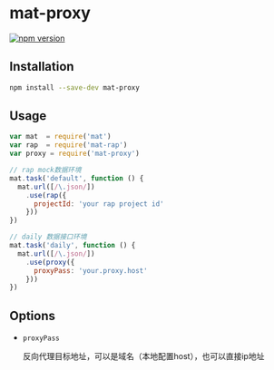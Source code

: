 # mat-proxy

[![npm version](https://badge.fury.io/js/mat-proxy.svg)](http://badge.fury.io/js/mat-proxy)

## Installation

```sh
npm install --save-dev mat-proxy
```

## Usage

```javascript
var mat  = require('mat')
var rap  = require('mat-rap')
var proxy = require('mat-proxy')

// rap mock数据环境
mat.task('default', function () {
  mat.url([/\.json/])
    .use(rap({
      projectId: 'your rap project id'
    }))
})

// daily 数据接口环境
mat.task('daily', function () {
  mat.url([/\.json/])
    .use(proxy({
      proxyPass: 'your.proxy.host'
    }))
})
```

## Options

- `proxyPass`
  
  反向代理目标地址，可以是域名（本地配置host），也可以直接ip地址